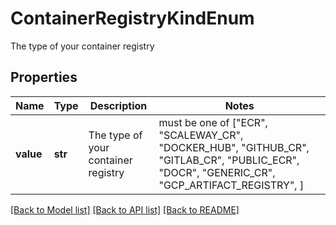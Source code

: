 # ContainerRegistryKindEnum

The type of your container registry

## Properties
Name | Type | Description | Notes
------------ | ------------- | ------------- | -------------
**value** | **str** | The type of your container registry |  must be one of ["ECR", "SCALEWAY_CR", "DOCKER_HUB", "GITHUB_CR", "GITLAB_CR", "PUBLIC_ECR", "DOCR", "GENERIC_CR", "GCP_ARTIFACT_REGISTRY", ]

[[Back to Model list]](../README.md#documentation-for-models) [[Back to API list]](../README.md#documentation-for-api-endpoints) [[Back to README]](../README.md)


